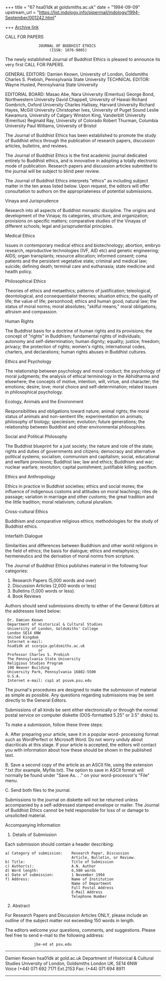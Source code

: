 +++
title = "67 hsa01dk at goldsmiths.ac.uk"
date = "1994-09-09"
upstream_url = "https://list.indology.info/pipermail/indology/1994-September/001242.html"

+++
[Archive link](https://list.indology.info/pipermail/indology/1994-September/001242.html)

   CALL FOR PAPERS

                   JOURNAL OF BUDDHIST ETHICS
                        (ISSN: 1076-9005)

The newly established Journal of Buddhist Ethics is pleased to
announce its very first CALL FOR PAPERS.

GENERAL EDITORS:
Damien Keown, University of London, Goldsmiths
Charles S. Prebish, Pennsylvania State University
TECHNICAL EDITOR:
Wayne Husted, Pennsylvania State University

EDITORIAL BOARD:
Masao Abe, Nara University (Emeritus)
George Bond, Northwestern University
David Chappell, University of Hawaii
Richard Gombrich, Oxford University
Charles Hallisey, Harvard University
Richard Hayes, McGill University
Christopher Ives, University of Puget Sound
Leslie Kawamura, University of Calgary
Winston King, Vanderbilt University (Emeritus)
Reginald Ray, University of Colorado
Robert Thurman, Columbia University
Paul Williams, University of Bristol

The Journal of Buddhist Ethics has been established to promote the
study of Buddhist ethics through the publication of research
papers, discussion articles, bulletins, and reviews.

The Journal of Buddhist Ethics is the first academic journal
dedicated entirely to Buddhist ethics, and is innovative in
adopting a totally electronic mode of publication. Research papers
and discussion articles submitted to the journal will be subject to
blind peer review.

The Journal of Buddhist Ethics interprets "ethics" as including
subject matter in the ten areas listed below. Upon request, the
editors will offer consultation to authors on the appropriateness
of potential submissions.

Vinaya and Jurisprudence

Research into all aspects of Buddhist monastic discipline. The
origins and development of the Vinaya; its categories, structure,
and organization; provisions on specific matters; comparative
studies of the Vinayas of different schools; legal and
jurisprudential principles.

Medical Ethics

Issues in contemporary medical ethics and biotechnology; abortion,
embryo research, reproductive technologies (IVF, AID etc) and
genetic engineering; AIDS; organ transplants; resource allocation;
informed consent; coma patients and the persistent vegetative
state; criminal and medical law; suicide; defining death; terminal
care and euthanasia; state medicine and health policy.

Philosophical Ethics

Theories of ethics and metaethics; patterns of justification;
teleological, deontological, and consequentialist theories;
situation ethics; the quality of life; the value of life;
personhood; ethics and human good; natural law; the status of moral
norms; moral absolutes; "skilful means;" moral obligations;
altruism and compassion.

Human Rights

The Buddhist basis for a doctrine of human rights and its
provisions; the concept of "rights" in Buddhism; fundamental rights
of individuals; autonomy and self-determination; human dignity;
equality; justice; freedom; privacy; the protection of rights;
women's rights; international codes, charters, and declarations;
human rights abuses in Buddhist cultures.

Ethics and Psychology

The relationship between psychology and moral conduct; the
psychology of moral judgments; the analysis of ethical terminology
in the Abhidharma and elsewhere; the concepts of motive, intention,
will, virtue, and character; the emotions; desire; love; moral
choice and self-determination; related issues in philosophical
psychology.

Ecology, Animals and the Environment

Responsibilities and obligations toward nature; animal rights; the
moral status of animals and non-sentient life; experimentation on
animals; philosophy of biology; speciesism; evolution; future
generations; the relationship between Buddhist and other
environmental philosophies.

Social and Political Philosophy

The Buddhist blueprint for a just society; the nature and role of
the state; rights and duties of governments and citizens; democracy
and alternative political systems; socialism, communism and
capitalism; social, educational and welfare provisions; Buddhist
law; law and ethics; Buddhism and war; nuclear warfare; revolution;
capital punishment; justifiable killing; pacifism.

Ethics and Anthropology

Ethics in practice in Buddhist societies; ethics and social mores;
the influence of indigenous customs and attitudes on moral
teachings; rites de passage; variation in marriage and other
customs; the great tradition and the little tradition; moral
relativism; cultural pluralism.

Cross-cultural Ethics

Buddhism and comparative religious ethics; methodologies for the
study of Buddhist ethics.

Interfaith Dialogue

Similarities and differences between Buddhism and other world
religions in the field of ethics; the basis for dialogue; ethics
and metaphysics; hermeneutics and the derivation of moral norms
from scripture.

The Journal of Buddhist Ethics publishes material in the following
four categories:

1) Research Papers (5,000 words and over)
2) Discussion Articles (2,000 words or less)
3) Bulletins (1,000 words or less).
4) Book Reviews

Authors should send submissions directly to either of the General
Editors at the addresses listed below:

     Dr. Damien Keown
     Department of Historical & Cultural Studies
     University of London, Goldsmiths' College
     London SE14 6NW
     United Kingdom
     Internet e-mail:
     hsa01dk at scorpio.goldsmiths.ac.uk
                   or
     Professor Charles S. Prebish
     The Pennsylvania State University
     Religious Studies Program
     108 Weaver Building
     University Park, Pennsylvania 16802-5500
     U.S.A.
     Internet e-mail: csp1 at psuvm.psu.edu

The journal's procedures are designed to make the submission of
material as simple as possible. Any questions regarding submissions
may be sent directly to the General Editors.

Submissions of all kinds be sent either electronically or through
the normal postal service on computer diskette (DOS-formatted 5.25"
or 3.5" disks) to.

To make a submission, follow these three steps:

A. After preparing your article, save it in a popular word-
processing format such as WordPerfect or Microsoft Word. Do not
worry unduly about diacriticals at this stage. If your article is
accepted, the editors will contact you with information about how
these should be shown in the published text.

B. Save a second copy of the article as an ASCII file, using the
extension *.txt (for example, Myfile.txt). The option to save in
ASCII format will normally be found under "Save As. . ." on your
word-processor's "File" menu.

C. Send both files to the journal.

Submissions to the journal on diskette will not be returned unless
accompanied by a self-addressed stamped envelope or mailer. The
Journal of Buddhist Ethics cannot be held responsible for loss of
or damage to unsolicited material.

Accompanying Information

1. Details of Submission

Each submission should contain a header describing:

    a) Category of submission:    Research Paper, Discussion
                                  Article, Bulletin, or Review.
    b) Title:                     Title of Submission
    c) Author(s):                 A.N. Author
    d) Word length:               6,500 words
    e) Date of submission:        1 November 1994
    f) Address:                   Name of Institution
                                  Name of Department
                                  Full Postal Address
                                  E-Mail Address
                                  Telephone Number

2. Abstract

For Research Papers and Discussion Articles ONLY, please include an
outline of the subject matter not exceeding 150 words in length.

The editors welcome your questions, comments, and suggestions.
Please feel free to send e-mail to the following address:

                 jbe-ed at psu.edu
*************************************************
Damien Keown hsa01dk at gold.ac.uk
Department of Historical & Cultural Studies
University of London, Goldsmiths
London UK, SE14 6NW                                                    
Voice (+44)  071 692 7171 Ext.2153
Fax:   (+44)  071 694 8911
*************************************************






